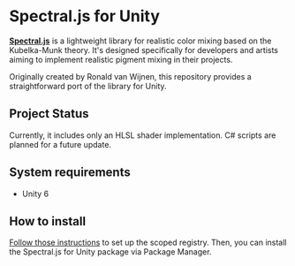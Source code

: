 # Spectral.js for Unity

**[Spectral.js]** is a lightweight library for realistic color mixing based on
the Kubelka-Munk theory. It's designed specifically for developers and artists
aiming to implement realistic pigment mixing in their projects.

[Spectral.js]: https://github.com/rvanwijnen/spectral.js

Originally created by Ronald van Wijnen, this repository provides a
straightforward port of the library for Unity.

## Project Status

Currently, it includes only an HLSL shader implementation. C# scripts are
planned for a future update.

## System requirements

- Unity 6

## How to install

[Follow those instructions] to set up the scoped registry. Then, you can install
the Spectral.js for Unity package via Package Manager.

[Follow those instructions]:
  https://gist.github.com/keijiro/f8c7e8ff29bfe63d86b888901b82644c

